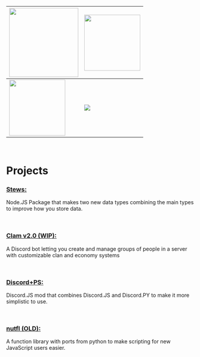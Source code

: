 | <img height=185 src="https://github-readme-activity-graph.cyclic.app/graph?username=nuttmegg&theme=github-compact"> | <img  height=150 src="https://github-readme-stats-git-masterrstaa-rickstaa.vercel.app/api?username=nuttmegg&theme=github_dark"> |
| ---- | ---- |
| <img height=150 src="https://github-profile-summary-cards.vercel.app/api/cards/profile-details?username=nuttmegg&theme=github_dark"> | <img src="https://github-readme-stats.vercel.app/api/top-langs/?username=nuttmegg&theme=github_dark">

<br>

# Projects

### **[Stews:](https://github.com/nuttmegg/stew)** 
Node.JS Package that makes two new data types combining the main types to improve how you store data.

<br>

### **[Clam v2.0 (WIP):](https://github.com/nuttmegg/Clam)** 
A Discord bot letting you create and manage groups of people in a server with customizable clan and economy systems

<br>

### **[Discord+PS:](https://github.com/nuttmegg/discordpps)** 
Discord.JS mod that combines Discord.JS and Discord.PY to make it more simplistic to use.

<br>

### **[nutfl (OLD):](https://github.com/nuttmegg/nutfl)** 
A function library with ports from python to make scripting for new JavaScript users easier.
